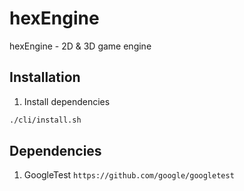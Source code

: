 # hexEngine
hexEngine - 2D &amp; 3D game engine

## Installation
1. Install dependencies
```sh
./cli/install.sh
```

## Dependencies
1. GoogleTest
`https://github.com/google/googletest`
